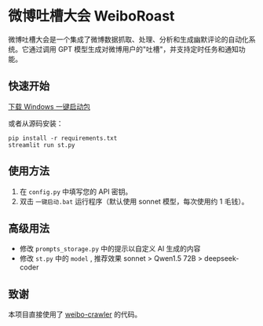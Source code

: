 # 微博吐槽大会 WeiboRoast

微博吐槽大会是一个集成了微博数据抓取、处理、分析和生成幽默评论的自动化系统。它通过调用 GPT 模型生成对微博用户的"吐槽"，并支持定时任务和通知功能。

## 快速开始

[下载 Windows 一键启动包](https://pan.baidu.com/s/15t1o2Bnu-pJuEL_Y6BA3fg?pwd=rt0p)

或者从源码安装： 

``` 
pip install -r requirements.txt
streamlit run st.py
```

## 使用方法

1. 在 `config.py` 中填写您的 API 密钥。
2. 双击 `一键启动.bat` 运行程序（默认使用 sonnet 模型，每次使用约 1 毛钱）。


## 高级用法

- 修改 `prompts_storage.py` 中的提示以自定义 AI 生成的内容
- 修改 `st.py` 中的 `model` , 推荐效果 sonnet > Qwen1.5 72B > deepseek-coder

## 致谢

本项目直接使用了 [weibo-crawler](https://github.com/dataabc/weibo-crawler) 的代码。